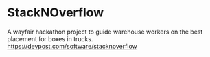 # StackNOverflow
A wayfair hackathon project to guide warehouse workers on the best placement for boxes in trucks.
https://devpost.com/software/stacknoverflow
